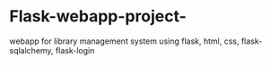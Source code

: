 # Flask-webapp-project-
webapp for library management system using flask, html, css, flask-sqlalchemy, flask-login 
